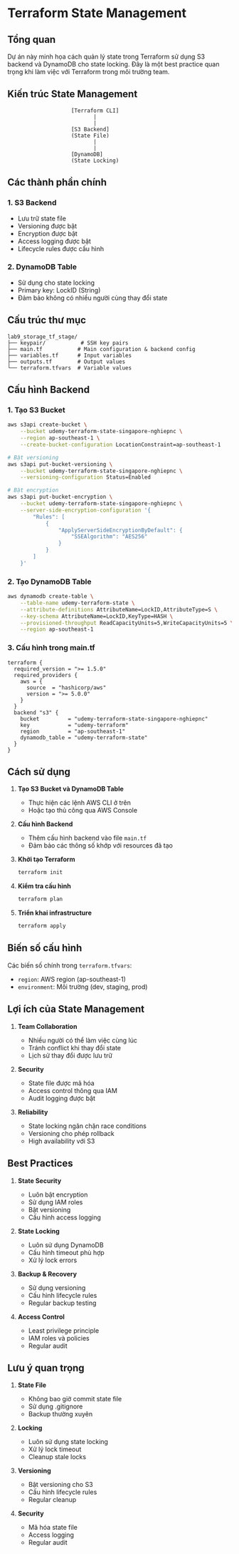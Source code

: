 # Terraform State Management

## Tổng quan
Dự án này minh họa cách quản lý state trong Terraform sử dụng S3 backend và DynamoDB cho state locking. Đây là một best practice quan trọng khi làm việc với Terraform trong môi trường team.

## Kiến trúc State Management

```
                    [Terraform CLI]
                           |
                           |
                    [S3 Backend]
                    (State File)
                           |
                           |
                    [DynamoDB]
                    (State Locking)
```

## Các thành phần chính

### 1. S3 Backend
- Lưu trữ state file
- Versioning được bật
- Encryption được bật
- Access logging được bật
- Lifecycle rules được cấu hình

### 2. DynamoDB Table
- Sử dụng cho state locking
- Primary key: LockID (String)
- Đảm bảo không có nhiều người cùng thay đổi state

## Cấu trúc thư mục

```
lab9_storage_tf_stage/
├── keypair/           # SSH key pairs
├── main.tf           # Main configuration & backend config
├── variables.tf      # Input variables
├── outputs.tf        # Output values
└── terraform.tfvars  # Variable values
```

## Cấu hình Backend

### 1. Tạo S3 Bucket
```bash
aws s3api create-bucket \
    --bucket udemy-terraform-state-singapore-nghiepnc \
    --region ap-southeast-1 \
    --create-bucket-configuration LocationConstraint=ap-southeast-1

# Bật versioning
aws s3api put-bucket-versioning \
    --bucket udemy-terraform-state-singapore-nghiepnc \
    --versioning-configuration Status=Enabled

# Bật encryption
aws s3api put-bucket-encryption \
    --bucket udemy-terraform-state-singapore-nghiepnc \
    --server-side-encryption-configuration '{
        "Rules": [
            {
                "ApplyServerSideEncryptionByDefault": {
                    "SSEAlgorithm": "AES256"
                }
            }
        ]
    }'
```

### 2. Tạo DynamoDB Table
```bash
aws dynamodb create-table \
    --table-name udemy-terraform-state \
    --attribute-definitions AttributeName=LockID,AttributeType=S \
    --key-schema AttributeName=LockID,KeyType=HASH \
    --provisioned-throughput ReadCapacityUnits=5,WriteCapacityUnits=5 \
    --region ap-southeast-1
```

### 3. Cấu hình trong main.tf
```hcl
terraform {
  required_version = ">= 1.5.0"
  required_providers {
    aws = {
      source  = "hashicorp/aws"
      version = ">= 5.0.0"
    }
  }
  backend "s3" {
    bucket         = "udemy-terraform-state-singapore-nghiepnc"
    key            = "udemy-terraform"
    region         = "ap-southeast-1"
    dynamodb_table = "udemy-terraform-state"
  }
}
```

## Cách sử dụng

1. **Tạo S3 Bucket và DynamoDB Table**
   - Thực hiện các lệnh AWS CLI ở trên
   - Hoặc tạo thủ công qua AWS Console

2. **Cấu hình Backend**
   - Thêm cấu hình backend vào file `main.tf`
   - Đảm bảo các thông số khớp với resources đã tạo

3. **Khởi tạo Terraform**
   ```bash
   terraform init
   ```

4. **Kiểm tra cấu hình**
   ```bash
   terraform plan
   ```

5. **Triển khai infrastructure**
   ```bash
   terraform apply
   ```

## Biến số cấu hình

Các biến số chính trong `terraform.tfvars`:
- `region`: AWS region (ap-southeast-1)
- `environment`: Môi trường (dev, staging, prod)

## Lợi ích của State Management

1. **Team Collaboration**
   - Nhiều người có thể làm việc cùng lúc
   - Tránh conflict khi thay đổi state
   - Lịch sử thay đổi được lưu trữ

2. **Security**
   - State file được mã hóa
   - Access control thông qua IAM
   - Audit logging được bật

3. **Reliability**
   - State locking ngăn chặn race conditions
   - Versioning cho phép rollback
   - High availability với S3

## Best Practices

1. **State Security**
   - Luôn bật encryption
   - Sử dụng IAM roles
   - Bật versioning
   - Cấu hình access logging

2. **State Locking**
   - Luôn sử dụng DynamoDB
   - Cấu hình timeout phù hợp
   - Xử lý lock errors

3. **Backup & Recovery**
   - Sử dụng versioning
   - Cấu hình lifecycle rules
   - Regular backup testing

4. **Access Control**
   - Least privilege principle
   - IAM roles và policies
   - Regular audit

## Lưu ý quan trọng

1. **State File**
   - Không bao giờ commit state file
   - Sử dụng .gitignore
   - Backup thường xuyên

2. **Locking**
   - Luôn sử dụng state locking
   - Xử lý lock timeout
   - Cleanup stale locks

3. **Versioning**
   - Bật versioning cho S3
   - Cấu hình lifecycle rules
   - Regular cleanup

4. **Security**
   - Mã hóa state file
   - Access logging
   - Regular audit 
